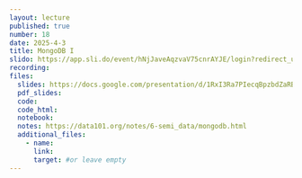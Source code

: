 ```yaml
---
layout: lecture
published: true
number: 18
date: 2025-4-3
title: MongoDB I
slido: https://app.sli.do/event/hNjJaveAqzvaV75cnrAYJE/login?redirect_url=https%3A%2F%2Fapp.sli.do%2Fevent%2FhNjJaveAqzvaV75cnrAYJE
recording: 
files:
  slides: https://docs.google.com/presentation/d/1RxI3Ra7PIecqBpzbdZaRBJSFYuLCjk2kCUdL8KfpnpI/edit?slide=id.g3472c02b5dd_1_0#slide=id.g3472c02b5dd_1_0
  pdf_slides:
  code:
  code_html:
  notebook: 
  notes: https://data101.org/notes/6-semi_data/mongodb.html
  additional_files:
    - name:
      link:
      target: #or leave empty
---
```

